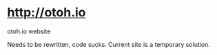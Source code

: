 # http://otoh.io
otoh.io website

Needs to be rewritten, code sucks. Current site is a temporary solution.
